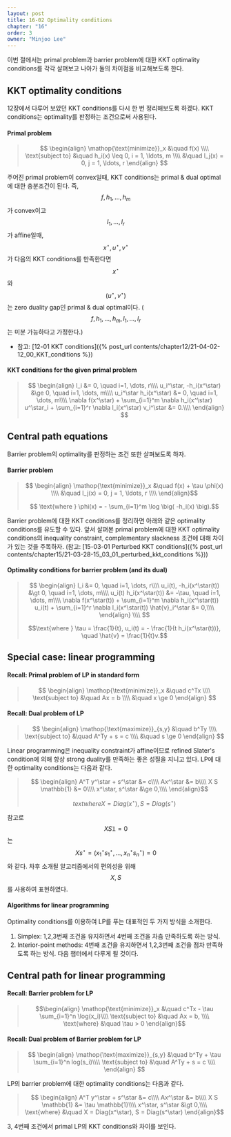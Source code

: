 ```yaml
---
layout: post
title: 16-02 Optimality conditions
chapter: "16"
order: 3
owner: "Minjoo Lee"
---
```

<script type="text/x-mathjax-config">
MathJax.Hub.Config({
    displayAlign: "center"
});
</script>

이번 절에서는 primal problem과 barrier problem에 대한 KKT optimality conditions를 각각 살펴보고 나아가 둘의 차이점을 비교해보도록 한다.
<br/>

## KKT optimality conditions

12장에서 다루어 보았던 KKT conditions를 다시 한 번 정리해보도록 하겠다. KKT conditions는 optimality를 판정하는 조건으로써 사용된다.

#### Primal problem
>$$
>\begin{align}
>    \mathop{\text{minimize}}_x &\quad f(x) \\\\
>    \text{subject to} &\quad h_i(x) \leq 0, i = 1, \ldots, m \\\\
>    &\quad l_j(x) = 0, j = 1, \ldots, r
>\end{align}
>$$

주어진 primal problem이 convex일때, KKT conditions는 primal & dual optimal에 대한 충분조건이 된다. 즉, $$f, h_1, \dots, h_m$$가 convex이고 $$l_1, \dots, l_r$$가 affine일때, $$x^\star, u^\star, v^\star$$가 다음의 KKT conditions를 만족한다면 $$x^\star$$와 $$(u^\star, v^\star)$$는 zero duality gap인 primal & dual optimal이다. ($$f, h_1, \dots, h_m, l_1, \dots, l_r$$는 미분 가능하다고 가정한다.) <br>

* 참고: [12-01 KKT conditions]({% post_url contents/chapter12/21-04-02-12_00_KKT_conditions %})

#### KKT conditions for the given primal problem
>$$
>\begin{align}
>l_i &= 0, \quad i=1, \dots, r\\\\
>u_i^\star, -h_i(x^\star) &\ge 0, \quad i=1, \dots, m\\\\
>u_i^\star h_i(x^\star) &= 0, \quad i=1, \dots, m\\\\
>\nabla f(x^\star) + \sum_{i=1}^m \nabla h_i(x^\star) u^\star_i + \sum_{i=1}^r \nabla l_i(x^\star) v_i^\star &= 0.\\\\
>\end{align}
>$$

## Central path equations

Barrier problem의 optimality를 판정하는 조건 또한 살펴보도록 하자.

#### Barrier problem

>$$
\begin{align}
    \mathop{\text{minimize}}_x &\quad f(x) + \tau \phi(x) \\\\
    &\quad l_j(x) = 0, j = 1, \ldots, r  \\\\
\end{align}$$
>
>$$ \text{where } \phi(x) = - \sum_{i=1}^m \log \big( -h_i(x) \big).$$


Barrier problem에 대한 KKT conditions를 정리하면 아래와 같은 optimality conditions를 유도할 수 있다. 앞서 살펴본 primal problem에 대한 KKT optimality conditions의 inequality constraint, complementary slackness 조건에 대해 차이가 있는 것을 주목하자. (참고: [15-03-01 Perturbed KKT conditions]({% post_url contents/chapter15/21-03-28-15_03_01_perturbed_kkt_conditions %}))

#### Optimality conditions for barrier problem (and its dual)

>$$
\begin{align}
l_i &= 0, \quad i=1, \dots, r\\\\
u_i(t), -h_i(x^\star(t)) &\gt 0, \quad i=1, \dots, m\\\\
u_i(t) h_i(x^\star(t)) &= -\tau, \quad i=1, \dots, m\\\\
\nabla f(x^\star(t)) + \sum_{i=1}^m \nabla h_i(x^\star(t)) u_i(t) + \sum_{i=1}^r \nabla l_i(x^\star(t)) \hat{v}_i^\star &= 0,\\\\
\end{align} \\\\
$$
>
>$$\text{where } \tau = \frac{1}{t}, u_i(t) = - \frac{1}{t h_i(x^\star(t))}, \quad \hat{v} = \frac{1}{t}v.$$

## Special case: linear programming

#### Recall: Primal problem of LP in standard form
>$$
>\begin{align}
>    \mathop{\text{minimize}}_x &\quad c^Tx \\\\
>    \text{subject to} &\quad Ax = b \\\\
>    &\quad x \ge 0
>\end{align}
>$$

#### Recall: Dual problem of LP
>$$
>\begin{align}
>    \mathop{\text{maximize}}_{s,y} &\quad b^Ty \\\\
>    \text{subject to} &\quad A^Ty +  s = c \\\\
>    &\quad s \ge 0
>\end{align}
>$$

Linear programming은 inequality constraint가 affine이므로 refined Slater's condition에 의해 항상 strong duality를 만족하는 좋은 성질을 지니고 있다. LP에 대한 optimality conditions는 다음과 같다.

>$$
>\begin{align}
>A^T y^\star + s^\star &= c\\\\
>Ax^\star &= b\\\\
>X S \mathbb{1} &= 0\\\\
>x^\star, s^\star &\ge 0,\\\\
>\end{align}$$
> 
>$$text{where }X = Diag(x^\star), S = Diag(s^\star)$$

참고로 $$X S \mathbb{1} = 0$$는 $$Xs^\star=(x_1^\star s_1^\star, \dots, x_n^\star s_n^\star)=0$$와 같다. 차후 소개될 알고리즘에서의 편의성을 위해 $$X, S$$를 사용하여 표현하였다.

#### Algorithms for linear programming

Optimality conditions를 이용하여 LP를 푸는 대표적인 두 가지 방식을 소개한다.

1. Simplex: 1,2,3번째 조건을 유지하면서 4번째 조건을 차츰 만족하도록 하는 방식.
2. Interior-point methods: 4번째 조건을 유지하면서 1,2,3번째 조건을 점차 만족하도록 하는 방식. 다음 챕터에서 다루게 될 것이다.

## Central path for linear programming

#### Recall: Barrier problem for LP
>$$\begin{align}
    \mathop{\text{minimize}}_x &\quad c^Tx - \tau \sum_{i=1}^n \log(x_i)\\\\
    \text{subject to} &\quad Ax = b, \\\\
    \text{where}  &\quad \tau > 0
\end{align}$$


#### Recall: Dual problem of Barrier problem for LP
>$$
>\begin{align}
>    \mathop{\text{maximize}}_{s,y} &\quad b^Ty + \tau \sum_{i=1}^n log(s_i)\\\\
>    \text{subject to} &\quad A^Ty +  s = c \\\\
>\end{align}
>$$

LP의 barrier problem에 대한 optimality conditions는 다음과 같다.

>$$
\begin{align}
A^T y^\star + s^\star &= c\\\\
Ax^\star &= b\\\\
X S \mathbb{1} &= \tau \mathbb{1}\\\\
x^\star, s^\star &\gt 0,\\\\
\text{where} &\quad X = Diag(x^\star), S = Diag(s^\star)
\end{align}$$

3, 4번째 조건에서 primal LP의 KKT conditions와 차이를 보인다.